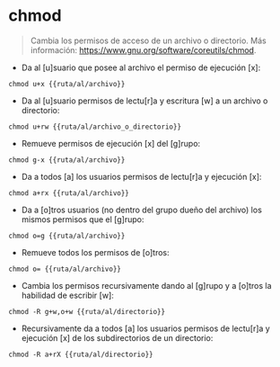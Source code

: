 # chmod

> Cambia los permisos de acceso de un archivo o directorio.
> Más información: https://www.gnu.org/software/coreutils/chmod.

- Da al [u]suario que posee al archivo el permiso de ejecución [x]:

`chmod u+x {{ruta/al/archivo}}`

- Da al [u]suario permisos de lectu[r]a y escritura [w] a un archivo o directorio:

`chmod u+rw {{ruta/al/archivo_o_directorio}}`

- Remueve permisos de ejecución [x] del [g]rupo:

`chmod g-x {{ruta/al/archivo}}`

- Da a todos [a] los usuarios permisos de lectu[r]a y ejecución [x]:

`chmod a+rx {{ruta/al/archivo}}`

- Da a [o]tros usuarios (no dentro del grupo dueño del archivo) los mismos permisos que el [g]rupo:

`chmod o=g {{ruta/al/archivo}}`

- Remueve todos los permisos de [o]tros:

`chmod o= {{ruta/al/archivo}}`

- Cambia los permisos recursivamente dando al [g]rupo y a [o]tros la habilidad de escribir [w]:

`chmod -R g+w,o+w {{ruta/al/directorio}}`

- Recursivamente da a todos [a] los usuarios permisos de lectu[r]a y ejecución [x] de los subdirectorios de un directorio:

`chmod -R a+rX {{ruta/al/directorio}}`
